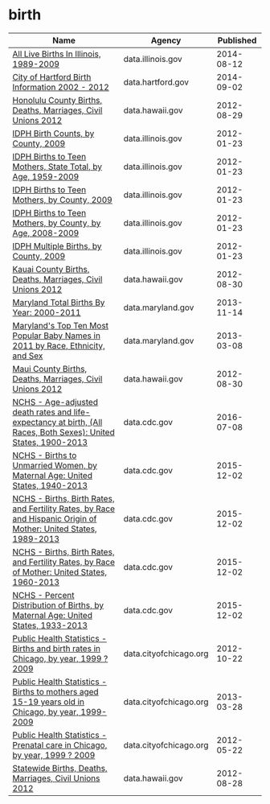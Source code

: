 # birth

Name | Agency | Published
---- | ---- | ---------
[All Live Births In Illinois, 1989-2009](../datasets/9e74-xdvk.md) | data.illinois.gov | 2014-08-12
[City of Hartford Birth Information 2002 - 2012](../datasets/cbzv-qf8c.md) | data.hartford.gov | 2014-09-02
[Honolulu County Births, Deaths, Marriages, Civil Unions 2012](../datasets/bxc7-28ys.md) | data.hawaii.gov | 2012-08-29
[IDPH Birth Counts, by County, 2009](../datasets/gja4-da4w.md) | data.illinois.gov | 2012-01-23
[IDPH Births to Teen Mothers, State Total, by Age, 1959-2009](../datasets/kci4-pwje.md) | data.illinois.gov | 2012-01-23
[IDPH Births to Teen Mothers, by County, 2009](../datasets/km98-jttn.md) | data.illinois.gov | 2012-01-23
[IDPH Births to Teen Mothers, by County, by Age, 2008-2009](../datasets/fmd2-c5sd.md) | data.illinois.gov | 2012-01-23
[IDPH Multiple Births, by County, 2009](../datasets/umgb-zw5k.md) | data.illinois.gov | 2012-01-23
[Kauai County Births, Deaths, Marriages, Civil Unions 2012](../datasets/u2ph-i4am.md) | data.hawaii.gov | 2012-08-30
[Maryland Total Births By Year: 2000-2011](../datasets/vavn-j725.md) | data.maryland.gov | 2013-11-14
[Maryland's Top Ten Most Popular Baby Names in 2011 by Race, Ethnicity, and Sex](../datasets/cx3k-8nq5.md) | data.maryland.gov | 2013-03-08
[Maui County Births, Deaths, Marriages, Civil Unions 2012](../datasets/rt4b-b8s5.md) | data.hawaii.gov | 2012-08-30
[NCHS - Age-adjusted death rates and life-expectancy at birth, (All Races, Both Sexes): United States, 1900-2013](../datasets/w9j2-ggv5.md) | data.cdc.gov | 2016-07-08
[NCHS - Births to Unmarried Women, by Maternal Age: United States, 1940-2013](../datasets/g6qk-ngsf.md) | data.cdc.gov | 2015-12-02
[NCHS - Births, Birth Rates, and Fertility Rates, by Race and Hispanic Origin of Mother: United States, 1989-2013](../datasets/s54h-bixi.md) | data.cdc.gov | 2015-12-02
[NCHS - Births, Birth Rates, and Fertility Rates, by Race of Mother: United States, 1960-2013](../datasets/89yk-m38d.md) | data.cdc.gov | 2015-12-02
[NCHS - Percent Distribution of Births, by Maternal Age: United States, 1933-2013](../datasets/isx2-c2ii.md) | data.cdc.gov | 2015-12-02
[Public Health Statistics - Births and birth rates in Chicago, by year, 1999 ? 2009](../datasets/4arr-givg.md) | data.cityofchicago.org | 2012-10-22
[Public Health Statistics - Births to mothers aged 15-19 years old in Chicago, by year, 1999-2009](../datasets/9kva-bt6k.md) | data.cityofchicago.org | 2013-03-28
[Public Health Statistics - Prenatal care in Chicago, by year, 1999 ? 2009](../datasets/2q9j-hh6g.md) | data.cityofchicago.org | 2012-05-22
[Statewide Births, Deaths, Marriages, Civil Unions 2012](../datasets/bhtq-x545.md) | data.hawaii.gov | 2012-08-28

